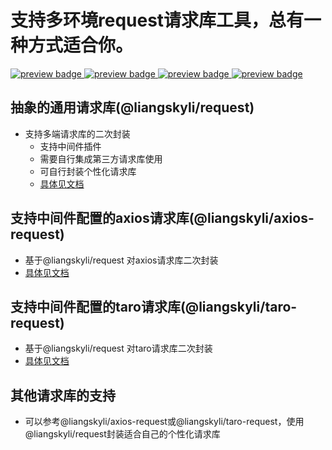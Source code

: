 # 支持多环境request请求库工具，总有一种方式适合你。

<p>
  <a href="https://github.com/liangskyli/request/releases">
    <img alt="preview badge" src="https://img.shields.io/github/v/release/liangskyli/request">
  </a>
  <a href="https://www.npmjs.com/package/@liangskyli/request">
   <img alt="preview badge" src="https://img.shields.io/npm/v/@liangskyli/request?label=%40liangskyli%2Frequest">
  </a>
  <a href="https://www.npmjs.com/package/@liangskyli/axios-request">
   <img alt="preview badge" src="https://img.shields.io/npm/v/@liangskyli/axios-request?label=%40liangskyli%2Faxios-request">
  </a>
  <a href="https://www.npmjs.com/package/@liangskyli/taro-request">
   <img alt="preview badge" src="https://img.shields.io/npm/v/@liangskyli/taro-request?label=%40liangskyli%2Ftaro-request">
  </a>
</p>


## 抽象的通用请求库(@liangskyli/request)
- 支持多端请求库的二次封装
  - 支持中间件插件
  - 需要自行集成第三方请求库使用
  - 可自行封装个性化请求库
  - [具体见文档](./packages/request/README.md)

## 支持中间件配置的axios请求库(@liangskyli/axios-request)
- 基于@liangskyli/request 对axios请求库二次封装
- [具体见文档](./packages/axios-request/README.md)

## 支持中间件配置的taro请求库(@liangskyli/taro-request)
- 基于@liangskyli/request 对taro请求库二次封装
- [具体见文档](./packages/taro-request/README.md)

## 其他请求库的支持
- 可以参考@liangskyli/axios-request或@liangskyli/taro-request，使用@liangskyli/request封装适合自己的个性化请求库
